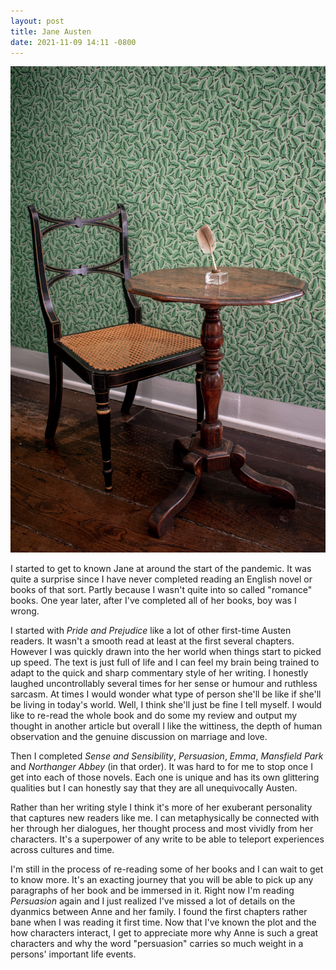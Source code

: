 ```yaml
---
layout: post
title: Jane Austen
date: 2021-11-09 14:11 -0800
---
```


![jane.jpg](/assets/jane_austen.jpg)

I started to get to known Jane at around the start of the pandemic. It was quite a surprise since I have never completed reading an English novel or books of that sort. Partly because I wasn't quite into so called "romance" books. One year later, after I've completed all of her books, boy was I wrong.  

I started with <em>Pride and Prejudice</em> like a lot of other first-time Austen readers. It wasn't a smooth read at least at the first several chapters. However I was quickly drawn into the her world when things start to picked up speed. The text is just full of life and I can feel my brain being trained to adapt to the quick and sharp commentary style of her writing. I honestly laughed uncontrollably several times for her sense or humour and ruthless sarcasm. At times I would wonder what type of person she'll be like if she'll be living in today's world. Well, I think she'll just be fine I tell myself. I would like to re-read the whole book and do some my review and output my thought in another article but overall I like the wittiness, the depth of human observation and the genuine discussion on marriage and love.

Then I completed <em>Sense and Sensibility</em>, <em>Persuasion</em>, <em>Emma</em>, <em>Mansfield Park</em> and <em>Northanger Abbey</em> (in that order). It was hard to for me to stop once I get into each of those novels. Each one is unique and has its own glittering qualities but I can honestly say that they are all unequivocally Austen. 

Rather than her writing style I think it's more of her exuberant personality that captures new readers like me. I can metaphysically be connected with her through her dialogues, her thought process and most vividly from her characters. It's a superpower of any write to be able to teleport experiences across cultures and time. 

I'm still in the process of re-reading some of her books and I can wait to get to know more. It's an exacting journey that you will be able to pick up any paragraphs of her book and be immersed in it. Right now I'm reading <em>Persuasion</em> again and I just realized I've missed a lot of details on the dyanmics between Anne and her family. I found the first chapters rather bane when I was reading it first time. Now that I've known the plot and the how characters interact, I get to appreciate more why Anne is such a great characters and why the word "persuasion" carries so much weight in a persons' important life events. 
